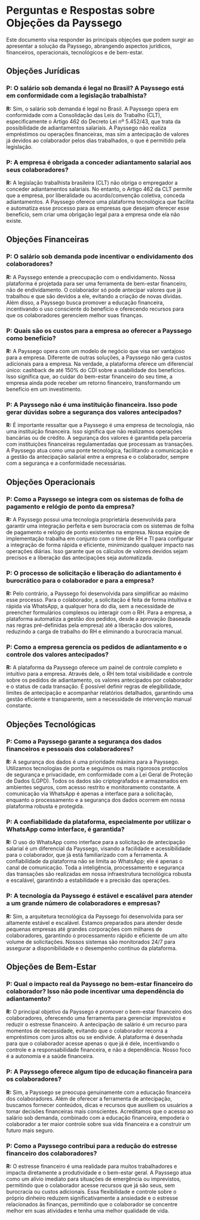 # Perguntas e Respostas sobre Objeções da Payssego

Este documento visa responder às principais objeções que podem surgir ao apresentar a solução da Payssego, abrangendo aspectos jurídicos, financeiros, operacionais, tecnológicos e de bem-estar.




## Objeções Jurídicas

### P: O salário sob demanda é legal no Brasil? A Payssego está em conformidade com a legislação trabalhista?
**R:** Sim, o salário sob demanda é legal no Brasil. A Payssego opera em conformidade com a Consolidação das Leis do Trabalho (CLT), especificamente o Artigo 462 do Decreto Lei nº 5.452/43, que trata da possibilidade de adiantamentos salariais. A Payssego não realiza empréstimos ou operações financeiras, mas sim a antecipação de valores já devidos ao colaborador pelos dias trabalhados, o que é permitido pela legislação.

### P: A empresa é obrigada a conceder adiantamento salarial aos seus colaboradores?
**R:** A legislação trabalhista brasileira (CLT) não obriga o empregador a conceder adiantamentos salariais. No entanto, o Artigo 462 da CLT permite que a empresa, por liberalidade ou acordo/convenção coletiva, conceda adiantamentos. A Payssego oferece uma plataforma tecnológica que facilita e automatiza esse processo para as empresas que desejam oferecer esse benefício, sem criar uma obrigação legal para a empresa onde ela não existe.




## Objeções Financeiras

### P: O salário sob demanda pode incentivar o endividamento dos colaboradores?
**R:** A Payssego entende a preocupação com o endividamento. Nossa plataforma é projetada para ser uma ferramenta de bem-estar financeiro, não de endividamento. O colaborador só pode antecipar valores que já trabalhou e que são devidos a ele, evitando a criação de novas dívidas. Além disso, a Payssego busca promover a educação financeira, incentivando o uso consciente do benefício e oferecendo recursos para que os colaboradores gerenciem melhor suas finanças.

### P: Quais são os custos para a empresa ao oferecer a Payssego como benefício?
**R:** A Payssego opera com um modelo de negócio que visa ser vantajoso para a empresa. Diferente de outras soluções, a Payssego não gera custos adicionais para a empresa. Na verdade, a plataforma oferece um diferencial único: cashback de até 150% do CDI sobre a usabilidade dos benefícios. Isso significa que, ao cuidar do bem-estar financeiro do seu time, a empresa ainda pode receber um retorno financeiro, transformando um benefício em um investimento.

### P: A Payssego não é uma instituição financeira. Isso pode gerar dúvidas sobre a segurança dos valores antecipados?
**R:** É importante ressaltar que a Payssego é uma empresa de tecnologia, não uma instituição financeira. Isso significa que não realizamos operações bancárias ou de crédito. A segurança dos valores é garantida pela parceria com instituições financeiras regulamentadas que processam as transações. A Payssego atua como uma ponte tecnológica, facilitando a comunicação e a gestão da antecipação salarial entre a empresa e o colaborador, sempre com a segurança e a conformidade necessárias.




## Objeções Operacionais

### P: Como a Payssego se integra com os sistemas de folha de pagamento e relógio de ponto da empresa?
**R:** A Payssego possui uma tecnologia proprietária desenvolvida para garantir uma integração perfeita e sem burocracia com os sistemas de folha de pagamento e relógio de ponto existentes na empresa. Nossa equipe de implementação trabalha em conjunto com o time de RH e TI para configurar a integração de forma rápida e eficiente, minimizando qualquer impacto nas operações diárias. Isso garante que os cálculos de valores devidos sejam precisos e a liberação das antecipações seja automatizada.

### P: O processo de solicitação e liberação do adiantamento é burocrático para o colaborador e para a empresa?
**R:** Pelo contrário, a Payssego foi desenvolvida para simplificar ao máximo esse processo. Para o colaborador, a solicitação é feita de forma intuitiva e rápida via WhatsApp, a qualquer hora do dia, sem a necessidade de preencher formulários complexos ou interagir com o RH. Para a empresa, a plataforma automatiza a gestão dos pedidos, desde a aprovação (baseada nas regras pré-definidas pela empresa) até a liberação dos valores, reduzindo a carga de trabalho do RH e eliminando a burocracia manual.

### P: Como a empresa gerencia os pedidos de adiantamento e o controle dos valores antecipados?
**R:** A plataforma da Payssego oferece um painel de controle completo e intuitivo para a empresa. Através dele, o RH tem total visibilidade e controle sobre os pedidos de adiantamento, os valores antecipados por colaborador e o status de cada transação. É possível definir regras de elegibilidade, limites de antecipação e acompanhar relatórios detalhados, garantindo uma gestão eficiente e transparente, sem a necessidade de intervenção manual constante.




## Objeções Tecnológicas

### P: Como a Payssego garante a segurança dos dados financeiros e pessoais dos colaboradores?
**R:** A segurança dos dados é uma prioridade máxima para a Payssego. Utilizamos tecnologias de ponta e seguimos os mais rigorosos protocolos de segurança e privacidade, em conformidade com a Lei Geral de Proteção de Dados (LGPD). Todos os dados são criptografados e armazenados em ambientes seguros, com acesso restrito e monitoramento constante. A comunicação via WhatsApp é apenas a interface para a solicitação, enquanto o processamento e a segurança dos dados ocorrem em nossa plataforma robusta e protegida.

### P: A confiabilidade da plataforma, especialmente por utilizar o WhatsApp como interface, é garantida?
**R:** O uso do WhatsApp como interface para a solicitação de antecipação salarial é um diferencial da Payssego, visando a facilidade e acessibilidade para o colaborador, que já está familiarizado com a ferramenta. A confiabilidade da plataforma não se limita ao WhatsApp; ele é apenas o canal de comunicação. Toda a inteligência, processamento e segurança das transações são realizadas em nossa infraestrutura tecnológica robusta e escalável, garantindo a estabilidade e a precisão das operações.

### P: A tecnologia da Payssego é estável e escalável para atender a um grande número de colaboradores e empresas?
**R:** Sim, a arquitetura tecnológica da Payssego foi desenvolvida para ser altamente estável e escalável. Estamos preparados para atender desde pequenas empresas até grandes corporações com milhares de colaboradores, garantindo o processamento rápido e eficiente de um alto volume de solicitações. Nossos sistemas são monitorados 24/7 para assegurar a disponibilidade e o desempenho contínuo da plataforma.




## Objeções de Bem-Estar

### P: Qual o impacto real da Payssego no bem-estar financeiro do colaborador? Isso não pode incentivar uma dependência do adiantamento?
**R:** O principal objetivo da Payssego é promover o bem-estar financeiro dos colaboradores, oferecendo uma ferramenta para gerenciar imprevistos e reduzir o estresse financeiro. A antecipação de salário é um recurso para momentos de necessidade, evitando que o colaborador recorra a empréstimos com juros altos ou se endivide. A plataforma é desenhada para que o colaborador acesse apenas o que já é dele, incentivando o controle e a responsabilidade financeira, e não a dependência. Nosso foco é a autonomia e a saúde financeira.

### P: A Payssego oferece algum tipo de educação financeira para os colaboradores?
**R:** Sim, a Payssego se preocupa genuinamente com a educação financeira dos colaboradores. Além de oferecer a ferramenta de antecipação, buscamos fornecer conteúdos, dicas e recursos que auxiliem os usuários a tomar decisões financeiras mais conscientes. Acreditamos que o acesso ao salário sob demanda, combinado com a educação financeira, empodera o colaborador a ter maior controle sobre sua vida financeira e a construir um futuro mais seguro.

### P: Como a Payssego contribui para a redução do estresse financeiro dos colaboradores?
**R:** O estresse financeiro é uma realidade para muitos trabalhadores e impacta diretamente a produtividade e o bem-estar geral. A Payssego atua como um alívio imediato para situações de emergência ou imprevistos, permitindo que o colaborador acesse recursos que já são seus, sem burocracia ou custos adicionais. Essa flexibilidade e controle sobre o próprio dinheiro reduzem significativamente a ansiedade e o estresse relacionados às finanças, permitindo que o colaborador se concentre melhor em suas atividades e tenha uma melhor qualidade de vida.



